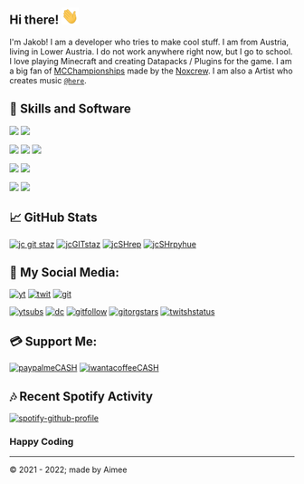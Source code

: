 ## Hi there! <img src="https://github.com/jkampich1411/jkampich1411/blob/main/gif/wave.gif" width="30px">

I'm Jakob! I am a developer who tries to make cool stuff. I am from Austria, living in Lower Austria. I do not work anywhere right now, but I go to school. I love playing Minecraft and creating Datapacks / Plugins for the game. I am a big fan of [MCChampionships](https://noxcrew.com/mcc) made by the [Noxcrew](https://youtube.com/NoxcrewPresents). I am also a Artist who creates music [`@here`](https://open.spotify.com/artist/4HrpPCrSX7RWy5MOxSvHzy).

## 🔧 Skills and Software
![](https://img.shields.io/badge/OS-Windows-informational?style=for-the-badge&logo=windows&logoColor=white&color=blue)
![](https://img.shields.io/badge/OS-Linux-informational?style=for-the-badge&logo=linux&logoColor=white&color=yellowgreen)

![](https://img.shields.io/badge/Editor-Visual_Studio_Code-informational?style=for-the-badge&logo=visual-studio-code&logoColor=white&color=blueviolet)
![](https://img.shields.io/badge/Code-JavaScript-informational?style=for-the-badge&logo=javascript&logoColor=white&color=yellow)
![](https://img.shields.io/badge/Code-Python-informational?style=for-the-badge&logo=python&logoColor=white&color=informational)

![](https://img.shields.io/badge/Shell-Bash-informational?style=for-the-badge&logo=gnu-bash&logoColor=white&color=success)
![](https://img.shields.io/badge/Shell-CMD-informational?style=for-the-badge&logo=gnu-bash&logoColor=white&color=blueviolet)

![](https://img.shields.io/badge/Tools-Docker-informational?style=for-the-badge&logo=docker&logoColor=white&color=informational)
![](https://img.shields.io/badge/Tools-MetaSploit-informational?style=for-the-badge&logo=metasploit&logoColor=white&color=informational)

## &#x1f4c8; GitHub Stats
[![jc git staz](https://github-readme-stats.vercel.app/api?username=jkampich1411&show_icons=true&theme=synthwave&hide_border=true&count_private=true)](https://jkdev.run)
[![jcGITstaz](https://github-readme-stats.vercel.app/api/top-langs/?username=jkampich1411&theme=synthwave&hide_border=true&langs_count=3&exclude-repo=jcquest_bs)](https://jkdev.run)
[![jcSHrep](https://github-readme-stats.vercel.app/api/pin/?username=jkampich1411&repo=jbot&show_owner=true&theme=synthwave&hide_border=true)](https://github.com/jkampich1411/jbot)
[![jcSHrpyhue](https://github-readme-stats.vercel.app/api/pin/?username=jkampich1411&repo=pyhue&show_owner=true&theme=synthwave&hide_border=true)](https://github.com/jkampich1411/pyhue)

## 📱 My Social Media:
[![yt](https://img.shields.io/badge/youtube-%23EE4831.svg?&style=for-the-badge&logo=youtube&logoColor=white)]([1])
[![twit](https://img.shields.io/badge/twitter-%2300acee.svg?&style=for-the-badge&logo=twitter&logoColor=white)]([3])
[![git](https://img.shields.io/badge/github-%2324292e.svg?&style=for-the-badge&logo=github&logoColor=white)]([4])

[![ytsubs](https://img.shields.io/youtube/channel/subscribers/UCByPPfZxufy_-vBIDzhnYVg?logo=youtube&style=for-the-badge)](https://jkdev.run)
[![dc](https://img.shields.io/discord/510412740364599317?label=Discord&logo=discord&style=for-the-badge&color=blue)](https://jkdev.run)
[![gitfollow](https://img.shields.io/github/followers/jkampich1411?logo=github&style=for-the-badge)](https://jkdev.run)
[![gitorgstars](https://img.shields.io/github/stars/jkdevrun?label=Org%20Stars&logo=github&style=for-the-badge)](https://jkdev.run)
[![twitshstatus](https://img.shields.io/twitch/status/thejakobcraft?logo=twitch&style=for-the-badge)](https://jkdev.run)

## 💳 Support Me:
[![paypalmeCASH](https://img.shields.io/badge/Donate-PayPal-blue.svg?style=for-the-badge)](https://paypal.me/thejakobcraft)
[![iwantacoffeeCASH](https://img.shields.io/badge/Donate-Buy%20Me%20A%20Coffee-orange.svg?style=for-the-badge)](https://www.buymeacoffee.com/thejakobcraft)

## 🎶 Recent Spotify Activity
[![spotify-github-profile](https://spotify-github-profile.vercel.app/api/view?uid=31tu5zsz52b6xy5t4ucml56cvlzm&cover_image=true&theme=compact)](https://spotify-github-profile.vercel.app/api/view?uid=31tu5zsz52b6xy5t4ucml56cvlzm&redirect=true)

### Happy Coding
***

© 2021 - 2022; made by Aimee

<!--LINX-->
[1]: https://youtube.com/jkdevmc
[3]: https://twitter.com/kampichlerjakob
[4]: https://github.com/jkdevrun


<!--
**jkampich1411/jkampich1411** is a ✨ _special_ ✨ repository because its `README.md` (this file) appears on your GitHub profile.
-->

